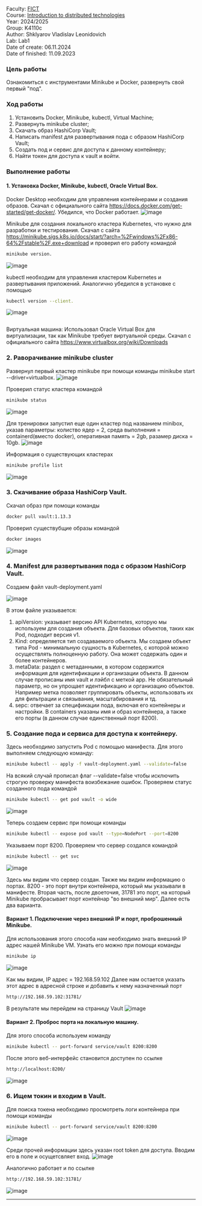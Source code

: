 Faculty: [FICT](https://fict.itmo.ru)<br>
Course: [Introduction to distributed technologies](https://github.com/itmo-ict-faculty/introduction-to-distributed-technologies)<br>
Year: 2024/2025<br>
Group: K4110c<br>
Author: Shklyarov Vladislav Leonidovich<br>
Lab: Lab1<br>
Date of create: 06.11.2024<br>
Date of finished: 11.09.2023<br>


### Цель работы
Ознакомиться с инструментами Minikube и Docker, развернуть свой первый "под".

### Ход работы
1) Установить Docker,  Minikube, kubectl, Virtual Machine;
2) Развернуть minikube cluster;
3) Скачать образ HashiCorp Vault;
4) Написать manifest для развертывания пода с образом HashiCorp Vault;
5) Создать под и сервис для доступа к данному контейнеру;
6) Найти токен для доступа к vault и войти.

### Выполнение работы
#### 1. Установка Docker, Minikube, kubectl, Oracle Virtual Box.

Docker Desktop необходим для управления контейнерами и создания образов. Скачал с официального сайта https://docs.docker.com/get-started/get-docker/. Убедился, что Docker работает. ![image](https://github.com/user-attachments/assets/91c8aaae-60aa-407d-b3ec-b4b652654c5f)
 

Minikube для создания локального кластера Kubernetes, что нужно для разработки и тестирования. Скачал с сайта https://minikube.sigs.k8s.io/docs/start/?arch=%2Fwindows%2Fx86-64%2Fstable%2F.exe+download и проверил его работу командой

```bash
minikube version.
```



![image](https://github.com/user-attachments/assets/a4a17a75-fa3e-4377-be24-04411e791077)



kubectl необходим для управления кластером Kubernetes и развертывания приложений. Аналогично убедился в установке с помощью 

```bash
kubectl version --client.
```

![image](https://github.com/user-attachments/assets/87470bcb-03d7-469d-a0e6-2181b75665e5)
```bash

```

Виртуальная машина: Использовал Oracle Virtual Box для виртуализации, так как Minikube требует виртуальной среды. Скачал с официального сайта https://www.virtualbox.org/wiki/Downloads

### 2. Раворачивание minikube cluster
Развернул первый кластер minikube при помощи команды minikube start --driver=virtualbox.
![image](https://github.com/user-attachments/assets/db589ab2-6b35-4f2a-b869-e6358835babd)

Проверил статус кластера командой
```bash
minikube status
```


![image](https://github.com/user-attachments/assets/c3a97348-6cdc-49a6-8af0-322470587c74)


Для тренировки запустил еще один кластер под названием minibox, указав параметры: колиство ядер = 2, среда выполнения = containerd(вместо docker), оперативная память = 2gb, разамер диска = 10gb.
![image](https://github.com/user-attachments/assets/087b8870-d1d7-4b72-bf47-b632eb711792)

Информация о существующих кластерах 
```bash
minikube profile list
```
![image](https://github.com/user-attachments/assets/ec486af7-be29-4354-939c-c7704afd6cca)

### 3. Скачивание образа HashiCorp Vault.

Cкачал образ при помощи команды 
```bash
docker pull vault:1.13.3
```
Проверил существубщие образы командой

```bash
docker images
```

![image](https://github.com/user-attachments/assets/db013f34-6a61-439f-a5b8-d404e23b1099)


### 4. Manifest для развертывания пода с образом HashiCorp Vault.

Создаем файл vault-deployment.yaml

![image](https://github.com/user-attachments/assets/58d68d80-2ab6-4269-99d5-2c88336175c8)

В этом файле указывается:
1) apiVersion: указывает версию API Kubernetes, которую мы используем для создания объекта. Для базовых объектов, таких как Pod, подходит версия v1.
2) Kind: определяется тип создаваемого объекта. Мы создаем объект типа Pod - минимальную сущность в Kubernetes, с которой можно осуществлять полноценную работу. Она может содержать один и более контейнеров.
3) metaData: раздел с метаданными, в котором содержится информация для идентификации и организации объекта. В данном случае прописаны имя vault и лэйбл с меткой app. Не обязательный параметр, но он упрощает идентификацию и организацию объектов. Например метка позволяет группировать объекты, использовать их для фильтрации и связывания, масштабирования и тд.
4) sepc: отвечает за спецификации пода, включая его контейнеры и настройки. В containers указаны имя и образ контейнера, а также его порты (в данном случае единственный порт 8200).

### 5. Создание пода и сервиса для доступа к контейнеру.

Здесь необходимо запустить Pod с помощью манифеста. Для этого выполняем следующую команду:

```bash
minikube kubectl -- apply -f vault-deployment.yaml --validate=false

```
На всякий случай прописал флаг --validate=false чтобы исключить строгую проверку манифеста воизбежание ошибок. Проверяем статус созданного пода командой
```bash
minikube kubectl -- get pod vault -o wide

```
![image](https://github.com/user-attachments/assets/76a88b6b-0f7a-4e97-9985-bd51f2f95aeb)

Теперь создаем сервис при помощи команды
```bash
minikube kubectl -- expose pod vault --type=NodePort --port=8200
```
Указываем порт 8200.
Проверяем что сервер создался командой 
```bash
minikube kubectl -- get svc
```
![image](https://github.com/user-attachments/assets/5c36a29b-2126-45a2-a613-e79358e3e6f1)

Здесь мы видим что сервер создан. Также мы видим информацию о портах. 8200 - это порт внутри контейнера, который мы указывали в манифесте. Вторая часть, после двоеточия, 31781 это порт, на который Minikube пробрасывает порт контейнар "во внешний мир". Далее есть два варианта.

#### Вариант 1. Подключение через внешний IP и порт, проброшенный Minikube.

Для использования этого способа нам необходимо знать внешний IP адрес нашей Minikube VM. Узнать его можно при помощи команды

```bash
minikube ip
```
![image](https://github.com/user-attachments/assets/35f93900-b717-4f7a-b171-4f7959926ca3)

Как мы видим, IP адрес = 192.168.59.102
Далее нам остается указать этот адрес в адресной строке и добавить к нему назначенный порт

```bash
http://192.168.59.102:31781/
```
В результате мы перейдем на страницу Vault
![image](https://github.com/user-attachments/assets/a03f901f-5571-4f1c-883d-7b43253cf1d2)

#### Вариант 2. Проброс порта на локальную машину.
Для этого способа используем команду 

```bash
minikube kubectl -- port-forward service/vault 8200:8200
```
После этого веб-интерфейс становится доступен по ссылке
```bash
http://localhost:8200/
```
![image](https://github.com/user-attachments/assets/1be8cd86-41dd-49ac-ba42-b44f97c94198)

### 6. Ищем токин и входим в Vault.

Для поиска токена необходимо просмотреть логи контейнера при помощи команды

```bash
minikube kubectl -- port-forward service/vault 8200:8200
```
![image](https://github.com/user-attachments/assets/2cafce0e-0345-439e-a9ac-2679095f30b8)

Среди прочей информации здесь указан root token для доступа.
Вводим его в поле и осущетсвляет вход.
![image](https://github.com/user-attachments/assets/56810da9-fb37-4f5c-979c-ff66260249fe)

Аналогично работает и по ссылке 

```bash
http://192.168.59.102:31781/
```

![image](https://github.com/user-attachments/assets/b734eadd-ceae-4614-b38d-7ab5380cba05)


------
